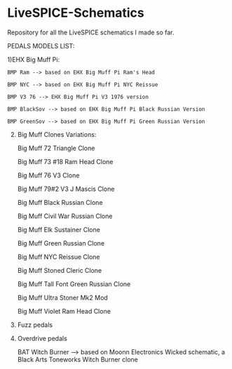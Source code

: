 # LiveSPICE-Schematics
Repository for all the LiveSPICE schematics I made so far.


PEDALS MODELS LIST:


1)EHX Big Muff Pi:

    BMP Ram --> based on EHX Big Muff Pi Ram's Head
    
    BMP NYC --> based on EHX Big Muff Pi NYC Reissue
    
    BMP V3 76 --> EHX Big Muff Pi V3 1976 version
    
    BMP BlackSov --> based on EHX Big Muff Pi Black Russian Version
    
    BMP GreenSov --> based on EHX Big Muff Pi Green Russian Version


2) Big Muff Clones Variations:

    Big Muff 72 Triangle Clone
   
    Big Muff 73 #18 Ram Head Clone
   
    Big Muff 76 V3 Clone
   
    Big Muff 79#2 V3 J Mascis Clone
   
    Big Muff Black Russian Clone
   
    Big Muff Civil War Russian Clone
   
    Big Muff Elk Sustainer Clone
   
    Big Muff Green Russian Clone
   
    Big Muff NYC Reissue Clone
   
    Big Muff Stoned Cleric Clone
   
    Big Muff Tall Font Green Russian Clone
   
    Big Muff Ultra Stoner Mk2 Mod
   
    Big Muff Violet Ram Head Clone


3) Fuzz pedals


4) Overdrive pedals

    BAT Witch Burner --> based on Moonn Electronics Wicked schematic, a Black Arts Toneworks Witch Burner clone


